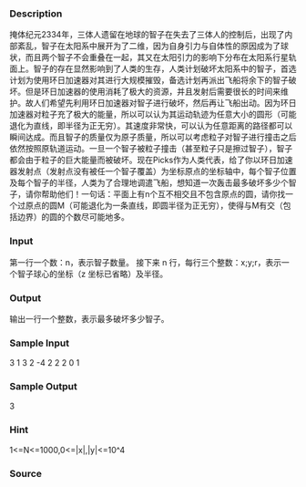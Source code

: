
### Description
掩体纪元2334年，三体人遗留在地球的智子在失去了三体人的控制后，出现了内部紊乱，智子在太阳系中展开为了二维，因为自身引力与自体性的原因成为了球状，而且两个智子不会重叠在一起，其又在太阳引力的影响下分布在太阳系行星轨面上。智子的存在显然影响到了人类的生存，人类计划破坏太阳系中的智子，首选计划为使用环日加速器对其进行大规模摧毁，备选计划再派出飞船将余下的智子破坏。但是环日加速器的使用消耗了极大的资源，并且发射后需要很长的时间来维护。故人们希望先利用环日加速器对智子进行破坏，然后再让飞船出动。因为环日加速器对粒子充了极大的能量，所以可以认为其运动轨迹为任意大小的圆形（可能退化为直线，即半径为正无穷）。其速度非常快，可以认为任意距离的路径都可以瞬间达成。而且智子的质量仅为原子质量，所以可以考虑粒子对智子进行撞击之后依然按照原轨道运动。一旦一个智子被粒子撞击（甚至粒子只是擦过智子），智子都会由于粒子的巨大能量而被破坏。现在Picks作为人类代表，给了你以环日加速器发射点（发射点没有被任一个智子覆盖）为坐标原点的坐标轴中，每个智子位置及每个智子的半径，人类为了合理地调遣飞船，想知道一次轰击最多破坏多少个智子，请你帮助他们！一句话：平面上有n个互不相交且不包含原点的圆，请你找一个过原点的圆M（可能退化为一条直线，即圆半径为正无穷），使得与M有交（包括边界）的圆的个数尽可能地多。
### Input
第一行一个数：n，表示智子数量。
接下来 n 行，每行三个整数：x;y;r，表示一个智子球心的坐标（z 坐标已省略）及半径。
### Output
输出一行一个整数，表示最多破坏多少智子。
### Sample Input
3
1 3 2
-4 2 2
2 0 1
### Sample Output
3
### Hint
1<=N<=1000,0<=|x|,|y|<=10^4
### Source
